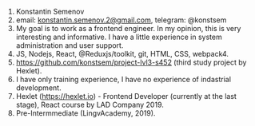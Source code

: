 1. Konstantin Semenov
2. email: konstantin.semenov.2@gmail.com, telegram: @konstsem
3. My goal is to work as a frontend engineer. In my opinion, this is very interesting and informative. I have a little experience in system administration and user support.
4. JS, Nodejs, React, @Reduxjs/toolkit, git, HTML, CSS, webpack4.
5. https://github.com/konstsem/project-lvl3-s452 (third study project by Hexlet).
6. I have only training experience, I have no experience of indastrial development.
7. Hexlet (https://hexlet.io) - Frontend Developer (currently at the last stage), React course by LAD Company 2019.
8. Pre-Intermmediate (LingvAcademy, 2019).
